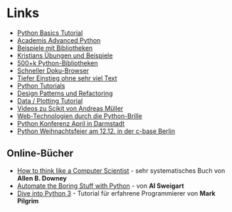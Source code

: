 
# Links

- [Python Basics Tutorial](https://python-basics-tutorial.readthedocs.io/de/latest/)
- [Academis Advanced Python](https://www.academis.eu/advanced_python)
- [Beispiele mit Bibliotheken](https://github.com/krother/Python3_Package_Examples)
- [Kristians Übungen und Beispiele](https://www.academis.eu/)
- [500+k Python-Bibliotheken](https://pypi.org/)
- [Schneller Doku-Browser](https://devdocs.io/)
- [Tiefer Einstieg ohne sehr viel Text](https://diveintopython3.net/)
- [Python Tutorials](https://realpython.com/)
- [Design Patterns und Refactoring](https://sourcemaking.com/)
- [Data / Plotting Tutorial](https://lectures.scientific-python.org/)
- [Videos zu Scikit von Andreas Müller](https://www.youtube.com/playlist?list=PL_pVmAaAnxIRnSw6wiCpSvshFyCREZmlM)
- [Web-Technologien durch die Python-Brille](https://www.fullstackpython.com/)
- [Python Konferenz April in Darmstadt](https://2025.pycon.de/)
- [Python Weihnachtsfeier am 12.12. in der c-base Berlin](https://www.meetup.com/python-users-berlin-pub/events/302599745/)

## Online-Bücher

* [How to think like a Computer Scientist](http://www.greenteapress.com/thinkpython/) - sehr systematisches Buch von **Allen B. Downey**
* [Automate the Boring Stuff with Python](https://automatetheboringstuff.com/) - von **Al Sweigart**
* [Dive into Python 3](https://diveinto.org/python3/table-of-contents.html) - Tutorial für erfahrene Programmierer von **Mark Pilgrim**
